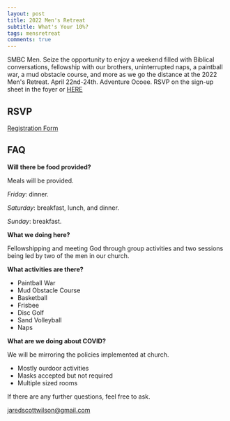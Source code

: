 ```yaml
---
layout: post
title: 2022 Men's Retreat
subtitle: What's Your 10%?
tags: mensretreat
comments: true
---
```

SMBC Men. Seize the opportunity to enjoy a weekend filled with Biblical conversations, fellowship with our brothers, uninterrupted naps, a paintball war, a mud obstacle course, and more as we go the distance at the 2022 Men's Retreat. April 22nd-24th. Adventure Ocoee. RSVP on the sign-up sheet in the foyer or [HERE](https://forms.gle/Fi7sXomsDdd65SRd9)

## RSVP
[Registration Form](https://forms.gle/Fi7sXomsDdd65SRd9)

## FAQ
**Will there be food provided?**

Meals will be provided. 

_Friday_: dinner. 

_Saturday_: breakfast, lunch, and dinner.

_Sunday_: breakfast.


**What we doing here?**

Fellowshipping and meeting God through group activities and two sessions being led by two of the men in our church.


**What activities are there?**
* Paintball War
* Mud Obstacle Course
* Basketball
* Frisbee
* Disc Golf
* Sand Volleyball
* Naps


**What are we doing about COVID?**

We will be mirroring the policies implemented at church.
* Mostly ourdoor activities
* Masks accepted but not required
* Multiple sized rooms

If there are any further questions, feel free to ask.

<jaredscottwilson@gmail.com>
